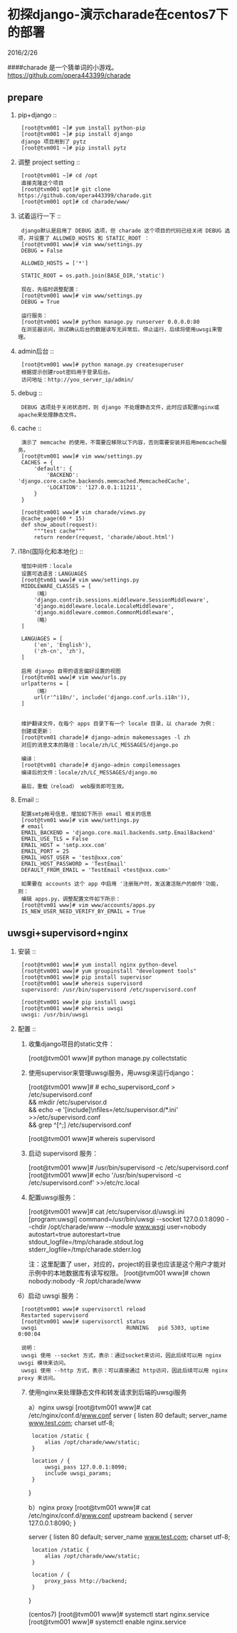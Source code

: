 初探django-演示charade在centos7下的部署
=======================================
2016/2/26

####charade 是一个猜单词的小游戏。
https://github.com/opera443399/charade

prepare
-------
1. pip+django ::

        [root@tvm001 ~]# yum install python-pip
        [root@tvm001 ~]# pip install django
        django 项目用到了 pytz
        [root@tvm001 ~]# pip install pytz


2. 调整 project setting ::

        [root@tvm001 ~]# cd /opt
        直接克隆这个项目
        [root@tvm001 opt]# git clone https://github.com/opera443399/charade.git
        [root@tvm001 opt]# cd charade/www/


3. 试着运行一下 ::

        django默认是启用了 DEBUG 选项，但 charade 这个项目的代码已经关闭 DEBUG 选项，并设置了 ALLOWED_HOSTS 和 STATIC_ROOT ：
        [root@tvm001 www]# vim www/settings.py
        DEBUG = False

        ALLOWED_HOSTS = ['*']

        STATIC_ROOT = os.path.join(BASE_DIR,'static')

        现在，先临时调整配置：
        [root@tvm001 www]# vim www/settings.py
        DEBUG = True

        运行服务：
        [root@tvm001 www]# python manage.py runserver 0.0.0.0:80
        在浏览器访问，测试确认后台的数据读写无异常后，停止运行，后续将使用uwsgi来管理。


4. admin后台 ::

        [root@tvm001 www]# python manage.py createsuperuser
        根据提示创建root密码用于登录后台。
        访问地址：http://you_server_ip/admin/


5. debug ::

        DEBUG 选项处于关闭状态时，则 django 不处理静态文件，此时应该配置nginx或apache来处理静态文件。


6. cache ::

        演示了 memcache 的使用，不需要应移除以下内容，否则需要安装并启用memcache服务。
        [root@tvm001 www]# vim www/settings.py
        CACHES = {
            'default': {
                'BACKEND': 'django.core.cache.backends.memcached.MemcachedCache',
                'LOCATION': '127.0.0.1:11211',
            }
        }

        [root@tvm001 www]# vim charade/views.py
        @cache_page(60 * 15)
        def show_about(request):
            """test cache"""
            return render(request, 'charade/about.html')


7. i18n(国际化和本地化) ::

        增加中间件：locale
        设置可选语言：LANGUAGES
        [root@tvm01 www]# vim www/settings.py
        MIDDLEWARE_CLASSES = [
            （略）
            'django.contrib.sessions.middleware.SessionMiddleware',
            'django.middleware.locale.LocaleMiddleware',
            'django.middleware.common.CommonMiddleware',
            （略）
        ]

        LANGUAGES = [
            ('en', 'English'),
            ('zh-cn', 'zh'),
        ]

        启用 django 自带的语言偏好设置的视图
        [root@tvm01 www]# vim www/urls.py
        urlpatterns = [
            （略）
            url(r'^i18n/', include('django.conf.urls.i18n')),
        ]


        维护翻译文件，在每个 apps 目录下有一个 locale 目录，以 charade 为例：
        创建或更新：
        [root@tvm01 charade]# django-admin makemessages -l zh
        对应的消息文本的路径：locale/zh/LC_MESSAGES/django.po

        编译：
        [root@tvm01 charade]# django-admin compilemessages
        编译后的文件：locale/zh/LC_MESSAGES/django.mo

        最后，重载（reload） web服务即可生效。


7. Email ::

        配置smtp帐号信息，增加如下所示 email 相关的信息
        [root@tvm01 www]# vim www/settings.py
        # email
        EMAIL_BACKEND = 'django.core.mail.backends.smtp.EmailBackend'
        EMAIL_USE_TLS = False
        EMAIL_HOST = 'smtp.xxx.com'
        EMAIL_PORT = 25
        EMAIL_HOST_USER = 'test@xxx.com'
        EMAIL_HOST_PASSWORD = 'TestEmail'
        DEFAULT_FROM_EMAIL = 'TestEmail <test@xxx.com>'

        如果要在 accounts 这个 app 中启用 '注册账户时，发送激活账户的邮件'功能，则：
        编辑 apps.py，调整配置文件如下所示：
        [root@tvm01 www]# vim www/accounts/apps.py
        IS_NEW_USER_NEED_VERIFY_BY_EMAIL = True



uwsgi+supervisord+nginx
----------------------
1. 安装 ::

        [root@tvm001 www]# yum install nginx python-devel
        [root@tvm001 www]# yum groupinstall "development tools"
        [root@tvm001 www]# pip install supervisor
        [root@tvm001 www]# whereis supervisord
        supervisord: /usr/bin/supervisord /etc/supervisord.conf

        [root@tvm001 www]# pip install uwsgi
        [root@tvm001 www]# whereis uwsgi
        uwsgi: /usr/bin/uwsgi

2. 配置 ::

    1) 收集django项目的static文件：

        [root@tvm001 www]# python manage.py collectstatic

    2) 使用supervisor来管理uwsgi服务，用uwsgi来运行django：

        [root@tvm001 www]# # echo_supervisord_conf > /etc/supervisord.conf \
        && mkdir /etc/supervisor.d \
        && echo -e '[include]\nfiles=/etc/supervisor.d/*.ini' >>/etc/supervisord.conf \
        && grep ^[^\;] /etc/supervisord.conf

        [root@tvm001 www]# whereis supervisord

    4) 启动 supervisord 服务：

        [root@tvm001 www]# /usr/bin/supervisord -c /etc/supervisord.conf
        [root@tvm001 www]# echo '/usr/bin/supervisord -c /etc/supervisord.conf' >>/etc/rc.local

    5) 配置uwsgi服务：

        [root@tvm001 www]# cat /etc/supervisor.d/uwsgi.ini
        [program:uwsgi]
        command=/usr/bin/uwsgi --socket 127.0.0.1:8090 --chdir /opt/charade/www --module www.wsgi
        user=nobody
        autostart=true
        autorestart=true
        stdout_logfile=/tmp/charade.stdout.log
        stderr_logfile=/tmp/charade.stderr.log

        注：这里配置了 user，对应的，project的目录也应该是这个用户才能对示例中的本地数据库有读写权限。
        [root@tvm001 www]# chown nobody:nobody -R /opt/charade/www

    6）启动 uwsgi 服务：

        [root@tvm001 www]# supervisorctl reload
        Restarted supervisord
        [root@tvm001 www]# supervisorctl status
        uwsgi                            RUNNING   pid 5303, uptime 0:00:04

        说明：
        uwsgi 使用 --socket 方式，表示：通过socket来访问，因此后续可以用 nginx uwsgi 模块来访问。
        uwsgi 使用 --http 方式，表示：可以直接通过 http访问，因此后续可以用 nginx proxy 来访问。


    7) 使用nginx来处理静态文件和转发请求到后端的uwsgi服务

        a）nginx uwsgi
        [root@tvm001 www]# cat /etc/nginx/conf.d/www.conf
        server {
            listen 80 default;
            server_name www.test.com;
            charset utf-8;

            location /static {
                alias /opt/charade/www/static;
            }

            location / {
                uwsgi_pass 127.0.0.1:8090;
                include uwsgi_params;
            }
        }

        b）nginx proxy
        [root@tvm001 www]# cat /etc/nginx/conf.d/www.conf
        upstream backend {
            server 127.0.0.1:8090;
        }

        server {
            listen 80 default;
            server_name www.test.com;
            charset utf-8;

            location /static {
                alias /opt/charade/www/static;
            }

            location / {
                proxy_pass http://backend;
            }
        }

        (centos7)
        [root@tvm001 www]# systemctl start nginx.service
        [root@tvm001 www]# systemctl enable nginx.service
